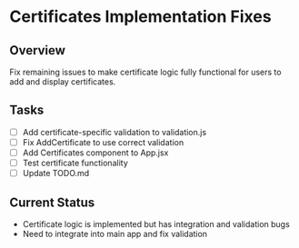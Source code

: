 # Certificates Implementation Fixes

## Overview
Fix remaining issues to make certificate logic fully functional for users to add and display certificates.

## Tasks
- [ ] Add certificate-specific validation to validation.js
- [ ] Fix AddCertificate to use correct validation
- [ ] Add Certificates component to App.jsx
- [ ] Test certificate functionality
- [ ] Update TODO.md

## Current Status
- Certificate logic is implemented but has integration and validation bugs
- Need to integrate into main app and fix validation
